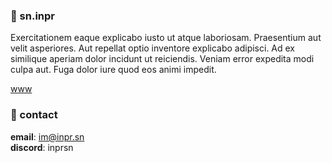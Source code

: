 ### 🌙 sn.inpr

Exercitationem eaque explicabo iusto ut atque laboriosam. Praesentium aut velit asperiores. Aut repellat optio inventore explicabo adipisci. Ad ex similique aperiam dolor incidunt ut reiciendis. Veniam error expedita modi culpa aut. Fuga dolor iure quod eos animi impedit.

[www](https://inpr.sn)

### 👋 contact

**email**: im@inpr.sn<br>
**discord**: inprsn
